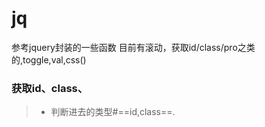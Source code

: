 # jq
参考jquery封装的一些函数
目前有滚动，获取id/class/pro之类的,toggle,val,css()
### 获取id、class、
> * 判断进去的类型#==id,class==.